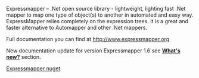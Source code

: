 Expressmapper – .Net open source library - lightweight, lighting fast .Net mapper to map one type of object(s) to another in automated and easy way. ExpressMapper relies completely on the expression trees. It is a great and faster alternative to Automapper and other .Net mappers.

Full documentation you can find at <a href="http://www.expressmapper.org">http://www.expressmapper.org</a>

New documentation update for version Expressmapper 1.6 see <a href="http://www.expressmapper.org/#plans"><strong>What's new?</strong></a> section.

<a href="https://www.nuget.org/packages/Expressmapper" target="_blank">Expressmapper nuget</a>
